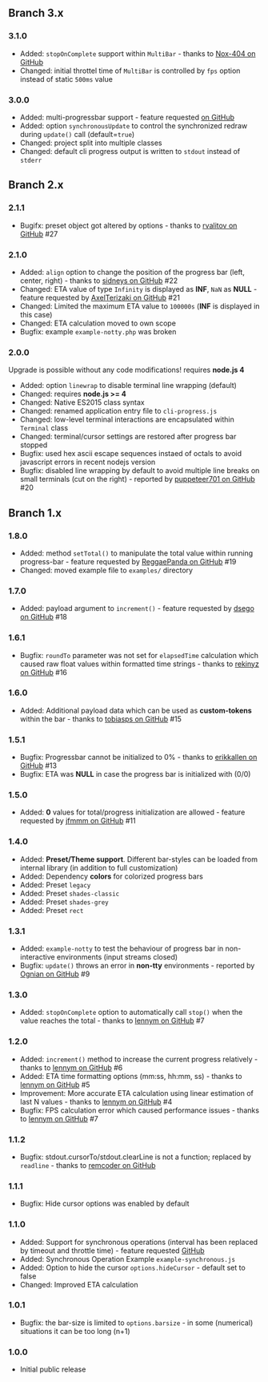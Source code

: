 ## Branch 3.x ##

### 3.1.0 ###

* Added: `stopOnComplete` support within `MultiBar` - thanks to [Nox-404 on GitHub](https://github.com/AndiDittrich/Node.CLI-Progress/pull/35)
* Changed: initial throttel time of `MultiBar` is controlled by `fps` option instead of static `500ms` value

### 3.0.0 ###

* Added: multi-progressbar support - feature requested [on GitHub](https://github.com/AndiDittrich/Node.CLI-Progress/issues/26)
* Added: option `synchronousUpdate` to control the synchronized redraw during `update()` call (default=`true`)
* Changed: project split into multiple classes
* Changed: default cli progress output is written to `stdout` instead of `stderr`

## Branch 2.x ##

### 2.1.1 ###

* Bugifx: preset object got altered by options - thanks to [rvalitov on GitHub](https://github.com/AndiDittrich/Node.CLI-Progress/issues/27) #27

### 2.1.0 ###

* Added: `align` option to change the position of the progress bar (left, center, right) - thanks to [sidneys on GitHub](https://github.com/AndiDittrich/Node.CLI-Progress/pull/22) #22
* Changed: ETA value of type `Infinity` is displayed as **INF**, `NaN` as **NULL** - feature requested by [AxelTerizaki on GitHub](https://github.com/AndiDittrich/Node.CLI-Progress/issues/21) #21
* Changed: Limited the maximum ETA value to `100000s` (**INF** is displayed in this case)
* Changed: ETA calculation moved to own scope
* Bugfix: example `example-notty.php` was broken

### 2.0.0 ###

Upgrade is possible without any code modifications! requires **node.js 4**

* Added: option `linewrap` to disable terminal line wrapping (default)
* Changed: requires **node.js >= 4**
* Changed: Native ES2015 class syntax
* Changed: renamed application entry file to `cli-progress.js`
* Changed: low-level terminal interactions are encapsulated within `Terminal` class
* Changed: terminal/cursor settings are restored after progress bar stopped
* Bugfix: used hex ascii escape sequences instaed of octals to avoid javascript errors in recent nodejs version
* Bugfix: disabled line wrapping by default to avoid multiple line breaks on small terminals (cut on the right) - reported by [puppeteer701 on GitHub](https://github.com/AndiDittrich/Node.CLI-Progress/issues/20) #20

## Branch 1.x ##

### 1.8.0 ###
* Added: method `setTotal()` to manipulate the total value within running progress-bar - feature requested by [ReggaePanda on GitHub](https://github.com/AndiDittrich/Node.CLI-Progress/issues/19) #19
* Changed: moved example file to `examples/` directory

### 1.7.0 ###
* Added: payload argument to `increment()` - feature requested by [dsego on GitHub](https://github.com/AndiDittrich/Node.CLI-Progress/issues/18) #18

### 1.6.1 ###
* Bugfix: `roundTo` parameter was not set for `elapsedTime` calculation which caused raw float values within formatted time strings - thanks to [rekinyz on GitHub](https://github.com/AndiDittrich/Node.CLI-Progress/pull/16) #16

### 1.6.0 ###
* Added: Additional payload data which can be used as **custom-tokens** within the bar - thanks to [tobiasps on GitHub](https://github.com/AndiDittrich/Node.CLI-Progress/pull/15) #15

### 1.5.1 ###
* Bugfix: Progressbar cannot be initialized to 0% - thanks to [erikkallen on GitHub](https://github.com/AndiDittrich/Node.CLI-Progress/pull/14) #13
* Bugfix: ETA was **NULL** in case the progress bar is initialized with (0/0)

### 1.5.0 ###
* Added: **0** values for total/progress initialization are allowed - feature requested by [jfmmm on GitHub](https://github.com/AndiDittrich/Node.CLI-Progress/issues/11) #11

### 1.4.0 ###
* Added: **Preset/Theme support**. Different bar-styles can be loaded from internal library (in addition to full customization)
* Added: Dependency **colors** for colorized progress bars 
* Added: Preset `legacy`
* Added: Preset `shades-classic`
* Added: Preset `shades-grey`
* Added: Preset `rect`

### 1.3.1 ###
* Added: `example-notty` to test the behaviour of progress bar in non-interactive environments (input streams closed)
* Bugfix: `update()` throws an error in **non-tty** environments - reported by [Ognian on GitHub](https://github.com/AndiDittrich/Node.CLI-Progress/issues/9) #9

### 1.3.0 ###
* Added: `stopOnComplete` option to automatically call `stop()` when the value reaches the total - thanks to [lennym on GitHub](https://github.com/lennym) #7

### 1.2.0 ###
* Added: `increment()` method to increase the current progress relatively - thanks to [lennym on GitHub](https://github.com/lennym) #6
* Added: ETA time formatting options (mm:ss, hh:mm, ss) - thanks to [lennym on GitHub](https://github.com/lennym) #5
* Improvement: More accurate ETA calculation using linear estimation of last N values - thanks to [lennym on GitHub](https://github.com/lennym) #4
* Bugfix: FPS calculation error which caused performance issues - thanks to [lennym on GitHub](https://github.com/lennym) #7

### 1.1.2 ###
* Bugfix: stdout.cursorTo/stdout.clearLine is not a function; replaced by `readline` - thanks to [remcoder on GitHub](https://github.com/AndiDittrich/Node.CLI-Progress/pull/2)

### 1.1.1 ###
* Bugfix: Hide cursor options was enabled by default

### 1.1.0 ###
* Added: Support for synchronous operations (interval has been replaced by timeout and throttle time) - feature requested [GitHub](https://github.com/AndiDittrich/Node.CLI-Progress/issues/1)
* Added: Synchronous Operation Example `example-synchronous.js`
* Added: Option to hide the cursor `options.hideCursor` - default set to false
* Changed: Improved ETA calculation

### 1.0.1 ###
* Bugfix: the bar-size is limited to `options.barsize` - in some (numerical) situations it can be too long (n+1)

### 1.0.0 ###
* Initial public release
